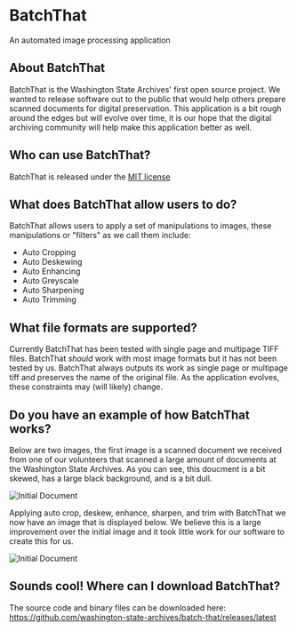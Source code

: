 # BatchThat
An automated image processing application

## About BatchThat
BatchThat is the Washington State Archives' first open source project. We wanted to release software out to the public that would help others prepare scanned documents for digital preservation. This application is a bit rough around the edges but will evolve over time, it is our hope that the digital archiving community will help make this application better as well.

## Who can use BatchThat?
BatchThat is released under the [MIT license](LICENSE)

## What does BatchThat allow users to do?
BatchThat allows users to apply a set of manipulations to images, these manipulations or "filters" as we call them include:
- Auto Cropping
- Auto Deskewing
- Auto Enhancing
- Auto Greyscale
- Auto Sharpening
- Auto Trimming

## What file formats are supported?
Currently BatchThat has been tested with single page and multipage TIFF files. BatchThat *should* work with most image formats but it has not been tested by us. BatchThat always outputs its work as single page or multipage tiff and preserves the name of the original file. As the application evolves, these constraints may (will likely) change.

## Do you have an example of how BatchThat works?
Below are two images, the first image is a scanned document we received from one of our volunteers that scanned a large amount of documents at the Washington State Archives. As you can see, this doucment is a bit skewed, has a large black background, and is a bit dull.

![Initial Document](batch-that-inital.png)

Applying auto crop, deskew, enhance, sharpen, and trim with BatchThat we now have an image that is displayed below. We believe this is a large improvement over the initial image and it took little work for our software to create this for us.

![Initial Document](batch-that-finished.png)

## Sounds cool! Where can I download BatchThat?
The source code and binary files can be downloaded here: https://github.com/washington-state-archives/batch-that/releases/latest
